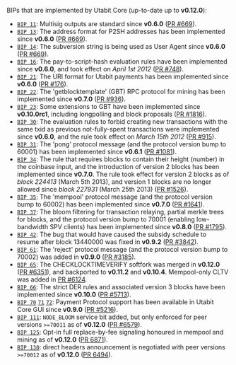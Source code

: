 BIPs that are implemented by Utabit Core (up-to-date up to **v0.12.0**):

* [`BIP 11`](https://github.com/utabit/bips/blob/master/bip-0011.mediawiki): Multisig outputs are standard since **v0.6.0** ([PR #669](https://github.com/utabit/utabit/pull/669)).
* [`BIP 13`](https://github.com/utabit/bips/blob/master/bip-0013.mediawiki): The address format for P2SH addresses has been implemented since **v0.6.0** ([PR #669](https://github.com/utabit/utabit/pull/669)).
* [`BIP 14`](https://github.com/utabit/bips/blob/master/bip-0014.mediawiki): The subversion string is being used as User Agent since **v0.6.0** ([PR #669](https://github.com/utabit/utabit/pull/669)).
* [`BIP 16`](https://github.com/utabit/bips/blob/master/bip-0016.mediawiki): The pay-to-script-hash evaluation rules have been implemented since **v0.6.0**, and took effect on *April 1st 2012* ([PR #748](https://github.com/utabit/utabit/pull/748)).
* [`BIP 21`](https://github.com/utabit/bips/blob/master/bip-0021.mediawiki): The URI format for Utabit payments has been implemented since **v0.6.0** ([PR #176](https://github.com/utabit/utabit/pull/176)).
* [`BIP 22`](https://github.com/utabit/bips/blob/master/bip-0022.mediawiki): The 'getblocktemplate' (GBT) RPC protocol for mining has been implemented since **v0.7.0** ([PR #936](https://github.com/utabit/utabit/pull/936)).
* [`BIP 23`](https://github.com/utabit/bips/blob/master/bip-0023.mediawiki): Some extensions to GBT have been implemented since **v0.10.0rc1**, including longpolling and block proposals ([PR #1816](https://github.com/utabit/utabit/pull/1816)).
* [`BIP 30`](https://github.com/utabit/bips/blob/master/bip-0030.mediawiki): The evaluation rules to forbid creating new transactions with the same txid as previous not-fully-spent transactions were implemented since **v0.6.0**, and the rule took effect on *March 15th 2012* ([PR #915](https://github.com/utabit/utabit/pull/915)).
* [`BIP 31`](https://github.com/utabit/bips/blob/master/bip-0031.mediawiki): The 'pong' protocol message (and the protocol version bump to 60001) has been implemented since **v0.6.1** ([PR #1081](https://github.com/utabit/utabit/pull/1081)).
* [`BIP 34`](https://github.com/utabit/bips/blob/master/bip-0034.mediawiki): The rule that requires blocks to contain their height (number) in the coinbase input, and the introduction of version 2 blocks has been implemented since **v0.7.0**. The rule took effect for version 2 blocks as of *block 224413* (March 5th 2013), and version 1 blocks are no longer allowed since *block 227931* (March 25th 2013) ([PR #1526](https://github.com/utabit/utabit/pull/1526)).
* [`BIP 35`](https://github.com/utabit/bips/blob/master/bip-0035.mediawiki): The 'mempool' protocol message (and the protocol version bump to 60002) has been implemented since **v0.7.0** ([PR #1641](https://github.com/utabit/utabit/pull/1641)).
* [`BIP 37`](https://github.com/utabit/bips/blob/master/bip-0037.mediawiki): The bloom filtering for transaction relaying, partial merkle trees for blocks, and the protocol version bump to 70001 (enabling low-bandwidth SPV clients) has been implemented since **v0.8.0** ([PR #1795](https://github.com/utabit/utabit/pull/1795)).
* [`BIP 42`](https://github.com/utabit/bips/blob/master/bip-0042.mediawiki): The bug that would have caused the subsidy schedule to resume after block 13440000 was fixed in **v0.9.2** ([PR #3842](https://github.com/utabit/utabit/pull/3842)).
* [`BIP 61`](https://github.com/utabit/bips/blob/master/bip-0061.mediawiki): The 'reject' protocol message (and the protocol version bump to 70002) was added in **v0.9.0** ([PR #3185](https://github.com/utabit/utabit/pull/3185)).
* [`BIP 65`](https://github.com/utabit/bips/blob/master/bip-0065.mediawiki): The CHECKLOCKTIMEVERIFY softfork was merged in **v0.12.0** ([PR #6351](https://github.com/utabit/utabit/pull/6351)), and backported to **v0.11.2** and **v0.10.4**. Mempool-only CLTV was added in [PR #6124](https://github.com/utabit/utabit/pull/6124).
* [`BIP 66`](https://github.com/utabit/bips/blob/master/bip-0066.mediawiki): The strict DER rules and associated version 3 blocks have been implemented since **v0.10.0** ([PR #5713](https://github.com/utabit/utabit/pull/5713)).
* [`BIP 70`](https://github.com/utabit/bips/blob/master/bip-0070.mediawiki) [`71`](https://github.com/utabit/bips/blob/master/bip-0071.mediawiki) [`72`](https://github.com/utabit/bips/blob/master/bip-0072.mediawiki): Payment Protocol support has been available in Utabit Core GUI since **v0.9.0** ([PR #5216](https://github.com/utabit/utabit/pull/5216)).
* [`BIP 111`](https://github.com/utabit/bips/blob/master/bip-0111.mediawiki): `NODE_BLOOM` service bit added, but only enforced for peer versions `>=70011` as of **v0.12.0** ([PR #6579](https://github.com/utabit/utabit/pull/6579)).
* [`BIP 125`](https://github.com/utabit/bips/blob/master/bip-0125.mediawiki): Opt-in full replace-by-fee signaling honoured in mempool and mining as of **v0.12.0** ([PR 6871](https://github.com/utabit/utabit/pull/6871)).
* [`BIP 130`](https://github.com/utabit/bips/blob/master/bip-0130.mediawiki): direct headers announcement is negotiated with peer versions `>=70012` as of **v0.12.0** ([PR 6494](https://github.com/utabit/utabit/pull/6494)).
